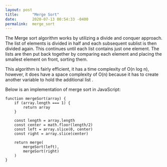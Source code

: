 ```yaml
---
layout: post
title:      "Merge Sort"
date:       2020-07-13 00:54:33 -0400
permalink:  merge_sort
---
```



The Merge sort algorithm works by utilizing a divide and conquer approach. The list of elements is divided in half and each subsequent sublist is then divided again. This continues until each list contains just one element. The lists are then put back together by comparing each element and placing the smallest element on front, sorting them. 

This algorithm is fairly efficient, it has a time complexity of O(n log n), however, it does have a space complexity of O(n) because it has to create another variable to hold the additional list .

Below is an implementation of merge sort in JavaScript:

```
function mergeSort(array) {
    if (array.length === 1) {
        return array
    }

    const length = array.length
    const center = math.floor(length/2)
    const left = array.slice(0, center)
    const right = array.slice(center)

    return merge(
        mergeSort(left),
        mergeSort(right)
    )
}

```
